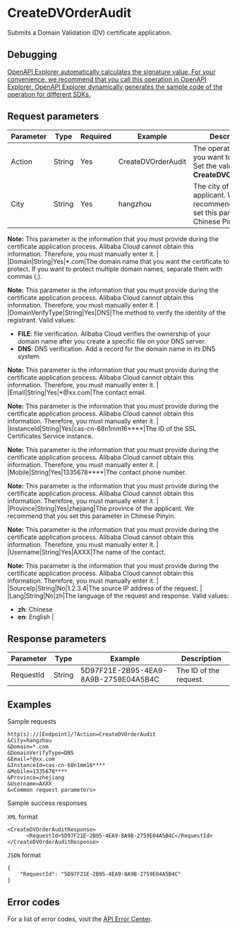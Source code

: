 # CreateDVOrderAudit

Submits a Domain Validation \(DV\) certificate application.

## Debugging

[OpenAPI Explorer automatically calculates the signature value. For your convenience, we recommend that you call this operation in OpenAPI Explorer. OpenAPI Explorer dynamically generates the sample code of the operation for different SDKs.](https://api.aliyun.com/#product=cas&api=CreateDVOrderAudit&type=RPC&version=2018-07-13)

## Request parameters

|Parameter|Type|Required|Example|Description|
|---------|----|--------|-------|-----------|
|Action|String|Yes|CreateDVOrderAudit|The operation that you want to perform. Set the value to **CreateDVOrderAudit**. |
|City|String|Yes|hangzhou|The city of the applicant. We recommend that you set this parameter in Chinese Pinyin.

 **Note:** This parameter is the information that you must provide during the certificate application process. Alibaba Cloud cannot obtain this information. Therefore, you must manually enter it. |
|Domain|String|Yes|\*.com|The domain name that you want the certificate to protect. If you want to protect multiple domain names, separate them with commas \(,\).

 **Note:** This parameter is the information that you must provide during the certificate application process. Alibaba Cloud cannot obtain this information. Therefore, you must manually enter it. |
|DomainVerifyType|String|Yes|DNS|The method to verify the identity of the registrant. Valid values:

 -   **FILE**: file verification. Alibaba Cloud verifies the ownership of your domain name after you create a specific file on your DNS server.
-   **DNS**: DNS verification. Add a record for the domain name in its DNS system.

**Note:** This parameter is the information that you must provide during the certificate application process. Alibaba Cloud cannot obtain this information. Therefore, you must manually enter it. |
|Email|String|Yes|\*@xx.com|The contact email.

 **Note:** This parameter is the information that you must provide during the certificate application process. Alibaba Cloud cannot obtain this information. Therefore, you must manually enter it. |
|InstanceId|String|Yes|cas-cn-68n1mm16\*\*\*\*|The ID of the SSL Certificates Service instance.

 **Note:** This parameter is the information that you must provide during the certificate application process. Alibaba Cloud cannot obtain this information. Therefore, you must manually enter it. |
|Mobile|String|Yes|1335678\*\*\*\*|The contact phone number.

 **Note:** This parameter is the information that you must provide during the certificate application process. Alibaba Cloud cannot obtain this information. Therefore, you must manually enter it. |
|Province|String|Yes|zhejiang|The province of the applicant. We recommend that you set this parameter in Chinese Pinyin.

 **Note:** This parameter is the information that you must provide during the certificate application process. Alibaba Cloud cannot obtain this information. Therefore, you must manually enter it. |
|Username|String|Yes|AXXX|The name of the contact.

 **Note:** This parameter is the information that you must provide during the certificate application process. Alibaba Cloud cannot obtain this information. Therefore, you must manually enter it. |
|SourceIp|String|No|1.2.3.4|The source IP address of the request. |
|Lang|String|No|zh|The language of the request and response. Valid values:

 -   **zh**: Chinese
-   **en**: English |

## Response parameters

|Parameter|Type|Example|Description|
|---------|----|-------|-----------|
|RequestId|String|5D97F21E-2B95-4EA9-8A9B-2759E04A5B4C|The ID of the request. |

## Examples

Sample requests

```
http(s)://[Endpoint]/?Action=CreateDVOrderAudit
&City=hangzhou
&Domain=*.com
&DomainVerifyType=DNS
&Email=*@xx.com
&InstanceId=cas-cn-68n1mm16****
&Mobile=1335678****
&Province=zhejiang
&Username=AXXX
&<Common request parameters>
```

Sample success responses

`XML` format

```
<CreateDVOrderAuditResponse>
	  <RequestId>5D97F21E-2B95-4EA9-8A9B-2759E04A5B4C</RequestId>
</CreateDVOrderAuditResponse>
```

`JSON` format

```
{
	"RequestId": "5D97F21E-2B95-4EA9-8A9B-2759E04A5B4C"
}
```

## Error codes

For a list of error codes, visit the [API Error Center](https://error-center.alibabacloud.com/status/product/cas).

